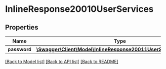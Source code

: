 # InlineResponse20010UserServices

## Properties
Name | Type | Description | Notes
------------ | ------------- | ------------- | -------------
**password** | [**\Swagger\Client\Model\InlineResponse20011UserServicesPassword**](InlineResponse20011UserServicesPassword.md) |  | [optional] 

[[Back to Model list]](../../README.md#documentation-for-models) [[Back to API list]](../../README.md#documentation-for-api-endpoints) [[Back to README]](../../README.md)

